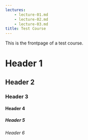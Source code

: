 ```yaml
---
lectures:
    - lecture-01.md
    - lecture-02.md
    - lecture-03.md
title: Test Course
---
```


This is the frontpage of a test course.

# Header 1

## Header 2

### Header 3

#### Header 4

##### Header 5

###### Header 6


